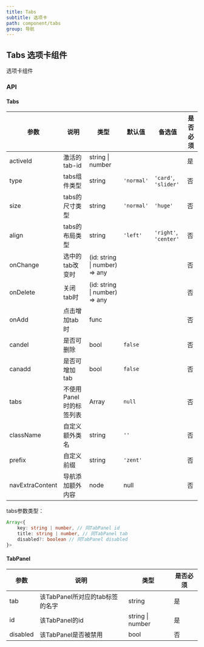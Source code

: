 ```yaml
---
title: Tabs
subtitle: 选项卡
path: component/tabs
group: 导航
---
```


## Tabs 选项卡组件

选项卡组件

### API

#### Tabs

| 参数          | 说明        | 类型       | 默认值        | 备选值                   | 是否必须 |
| ----------- | --------- | -------- | ---------- | --------------------- | ---- |
| activeId    | 激活的tab-id | string \| number  |            |                       | 是    |
| type        | tabs组件类型  | string   | `'normal'` | `'card'`, `'slider'`  | 否    |
| size        | tabs的尺寸类型 | string   | `'normal'` | `'huge'`              | 否    |
| align       | tabs的布局类型 | string   | `'left'`   | `'right'`, `'center'` | 否    |
| onChange    | 选中的tab改变时 | (id: string \| number) => any |            |                       | 否    |
| onDelete    | 关闭tab时    | (id: string \| number) => any |            |                       | 否    |
| onAdd       | 点击增加tab时  | func     |            |                       | 否    |
| candel      | 是否可删除     | bool     | `false`    |                       | 否    |
| canadd      | 是否可增加tab  | bool     | `false`    |                       | 否    |
| tabs | 不使用Panel时的标签列表 | Array | `null` | | 否 |
| className   | 自定义额外类名   | string   | `''`       |                       | 否    |
| prefix      | 自定义前缀     | string   | `'zent'`   |                       | 否    |
| navExtraContent      | 导航添加额外内容     | node   | null   |                       | 否    |

tabs参数类型：
```ts
Array<{
	key: string | number, // 同TabPanel id
	title: string | number, // 同TabPanel tab
	disabled?: boolean // 同TabPanel disabled
}>

```

#### TabPanel

| 参数  | 说明                    | 类型     | 是否必须 |
| --- | --------------------- | ------ | ---- |
| tab | 该TabPanel所对应的tab标签的名字 | string | 是    |
| id  | 该TabPanel的id          | string \| number | 是    |
| disabled | 该TabPanel是否被禁用 | bool | 否
